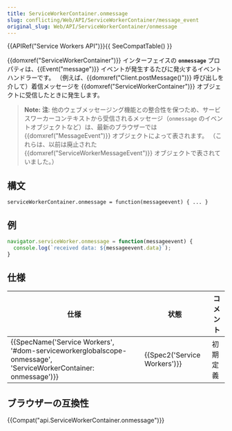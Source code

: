 ```yaml
---
title: ServiceWorkerContainer.onmessage
slug: conflicting/Web/API/ServiceWorkerContainer/message_event
original_slug: Web/API/ServiceWorkerContainer/onmessage
---
```

{{APIRef("Service Workers API")}}{{ SeeCompatTable() }}

{{domxref("ServiceWorkerContainer")}} インターフェイスの **`onmessage`** プロパティは、{{Event("message")}} イベントが発生するたびに発火するイベントハンドラーです。 （例えば、{{domxref("Client.postMessage()")}} 呼び出しを介して）着信メッセージを {{domxref("ServiceWorkerContainer")}} オブジェクトに受信したときに発生します。

> **Note:** **注**: 他のウェブメッセージング機能との整合性を保つため、サービスワーカーコンテキストから受信されるメッセージ（`onmessage` のイベントオブジェクトなど）は、最新のブラウザーでは {{domxref("MessageEvent")}} オブジェクトによって表されます。 （これらは、以前は廃止された {{domxref("ServiceWorkerMessageEvent")}} オブジェクトで表されていました。）

## 構文

```
serviceWorkerContainer.onmessage = function(messageevent) { ... }
```

## 例

```js
navigator.serviceWorker.onmessage = function(messageevent) {
  console.log(`received data: ${messageevent.data}`);
}
```

## 仕様

| 仕様                                                                                                                                                 | 状態                                 | コメント |
| ---------------------------------------------------------------------------------------------------------------------------------------------------- | ------------------------------------ | -------- |
| {{SpecName('Service Workers', '#dom-serviceworkerglobalscope-onmessage', 'ServiceWorkerContainer: onmessage')}} | {{Spec2('Service Workers')}} | 初期定義 |

## ブラウザーの互換性

{{Compat("api.ServiceWorkerContainer.onmessage")}}
